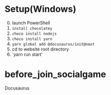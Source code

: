 # Setup(Windows)
0. launch PowerShell
1. `install chocolatey`
2. `choco install nodejs`
3. `choco install yarn`
4. `yarn global add @docusaurus/init@next`
5. cd to website root directory
6. `yarn run start'



# before_join_socialgame
Docusaurus

